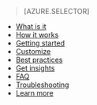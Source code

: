 > [AZURE.SELECTOR]
- [What is it](../articles/active-directory/active-directory-passwords.md)
- [How it works](../articles/active-directory/active-directory-passwords-how-it-works.md)
- [Getting started](../articles/active-directory/active-directory-passwords-getting-started.md)
- [Customize](../articles/active-directory/active-directory-passwords-customize.md)
- [Best practices](../articles/active-directory/active-directory-passwords-best-practices.md)
- [Get insights](../articles/active-directory/active-directory-passwords-get-insights.md)
- [FAQ](../articles/active-directory/active-directory-passwords-faq.md)
- [Troubleshooting](../articles/active-directory/active-directory-passwords-troubleshoot.md)
- [Learn more](../articles/active-directory/active-directory-passwords-learn-more.md)

<!--HONumber=Apr16_HO1-->


